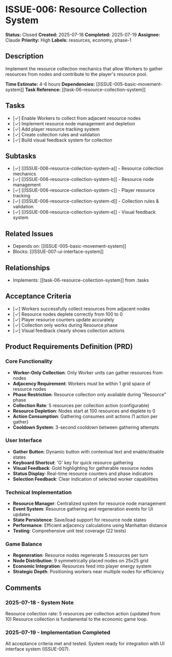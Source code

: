 # ISSUE-006: Resource Collection System

**Status:** Closed
**Created:** 2025-07-18
**Completed:** 2025-07-19
**Assignee:** Claude
**Priority:** High
**Labels:** resources, economy, phase-1

## Description

Implement the resource collection mechanics that allow Workers to gather resources from nodes and contribute to the player's resource pool.

**Time Estimate:** 4-6 hours
**Dependencies:** [[ISSUE-005-basic-movement-system]]
**Task Reference:** [[task-06-resource-collection-system]]

## Tasks

- [✓] Enable Workers to collect from adjacent resource nodes
- [✓] Implement resource node management and depletion
- [✓] Add player resource tracking system
- [✓] Create collection rules and validation
- [✓] Build visual feedback system for collection

## Subtasks

- [✓] [[ISSUE-006-resource-collection-system-a]] - Resource collection mechanics
- [✓] [[ISSUE-006-resource-collection-system-b]] - Resource node management
- [✓] [[ISSUE-006-resource-collection-system-c]] - Player resource tracking
- [✓] [[ISSUE-006-resource-collection-system-d]] - Collection rules & validation
- [✓] [[ISSUE-006-resource-collection-system-e]] - Visual feedback system

## Related Issues

- Depends on: [[ISSUE-005-basic-movement-system]]
- Blocks: [[ISSUE-007-ui-interface-system]]

## Relationships

- Implements: [[task-06-resource-collection-system]] from .tasks

## Acceptance Criteria

- [✓] Workers successfully collect resources from adjacent nodes
- [✓] Resource nodes deplete correctly from 100 to 0
- [✓] Player resource counters update accurately
- [✓] Collection only works during Resource phase
- [✓] Visual feedback clearly shows collection actions

## Product Requirements Definition (PRD)

### Core Functionality

- **Worker-Only Collection**: Only Worker units can gather resources from nodes
- **Adjacency Requirement**: Workers must be within 1 grid space of resource nodes
- **Phase Restriction**: Resource collection only available during "Resource" phase
- **Collection Rate**: 5 resources per collection action (configurable)
- **Resource Depletion**: Nodes start at 100 resources and deplete to 0
- **Action Consumption**: Gathering consumes unit actions (1 action per gather)
- **Cooldown System**: 3-second cooldown between gathering attempts

### User Interface

- **Gather Button**: Dynamic button with contextual text and enable/disable states
- **Keyboard Shortcut**: 'G' key for quick resource gathering
- **Visual Feedback**: Gold highlighting for gatherable resource nodes
- **Status Display**: Real-time resource counters and phase indicators
- **Selection Feedback**: Clear indication of selected worker capabilities

### Technical Implementation

- **Resource Manager**: Centralized system for resource node management
- **Event System**: Resource gathering and regeneration events for UI updates
- **State Persistence**: Save/load support for resource node states
- **Performance**: Efficient adjacency calculations using Manhattan distance
- **Testing**: Comprehensive unit test coverage (22 tests)

### Game Balance

- **Regeneration**: Resource nodes regenerate 5 resources per turn
- **Node Distribution**: 9 symmetrically placed nodes on 25x25 grid
- **Economic Integration**: Resources feed into player energy system
- **Strategic Depth**: Positioning workers near multiple nodes for efficiency

## Comments

### 2025-07-18 - System Note

Resource collection rate: 5 resources per collection action (updated from 10)
Resource collection is fundamental to the economic game loop.

### 2025-07-19 - Implementation Completed

All acceptance criteria met and tested. System ready for integration with UI interface system (ISSUE-007).
